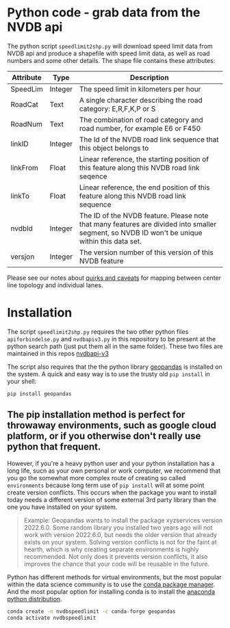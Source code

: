 # Python code - grab data from the NVDB api 

The python script `speedlimit2shp.py` will download speed limit data from NVDB api and produce a shapefile with speed limit data, as well as road numbers and some other details. The shape file contains these attributes: 


| Attribute | Type | Description |
|-----------|------|-------------|
| SpeedLim  | Integer | The speed limit in kilometers per hour | 
| RoadCat   | Text | A single character describing the road category: E,R,F,K,P or S | 
| RoadNum   | Text | The combination of road category and road number, for example E6 or F450 |
| linkID    | Integer | The Id of the NVDB road link sequence that this object belongs to | 
| linkFrom  | Float | Linear reference, the starting position of this feature along this NVDB road link seqence | 
| linkTo    | Float | Linear reference, the end position of this feature along this NVDB road link sequence | 
| nvdbId    | Integer | The ID of the NVDB feature. Please note that many features are divided into smaller segment, so NVDB ID won't be unique within this data set. | 
| versjon   | Integer | The version number of this version of this NVDB feature | 

Please see our notes about [quirks and caveats](./grabbing-from-NVDBapi.md) for mapping between center line topology and individual lanes.

# Installation 

The script `speedlimit2shp.py` requires the two other python files `apiforbindelse.py` and  `nvdbapiv3.py` in this repository to be present at the python search path (just put them all in the same folder). These two files are maintained in this repos [nvdbapi-v3](https://github.com/LtGlahn/nvdbapi-V3)

The script also requires that the the python library [geopandas](https://geopandas.org/en/stable/) is installed on the system. A quick and easy way is to use the trusty old  `pip install` in your shell:   

```
pip install geopandas 
```

## **The pip installation method is perfect for throwaway environments, such as google cloud platform**, or if you otherwise don't really use python that frequent. 

However, if you're a heavy python user and your python installation has a long life, sucn as your own personal or work computer, we recommend that you go the somewhat more complex route of creating so called `environments` because long term use of `pip install` will at some point create version conflicts. This occurs when the package you want to install today needs a different version of some external 3rd party library than the one you have installed on your system. 

> Example: Geopandas wants to install the package xyzservices version 2022.6.0. Some random library you installed two years ago will not work with version 2022.6.0, but needs the older version that already exists on your system. Solving version conflicts is not for the faint at hearth, which is why creating separate environments is highly recommended. Not only does it prevents version conflicts, it also improves the chance  that your code will be reusable in the future. 

Python has different methods for virtual environments, but the most popular within the data science community is to use the [conda package manager](https://docs.conda.io/en/latest/). And the most popular option for installing conda is to install the [anaconda python distribution](https://www.anaconda.com/products/distribution). 


```bash
conda create -n nvdbspeedlimit -c conda-forge geopandas
conda activate nvdbspeedlimit
```


